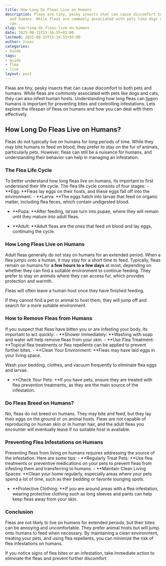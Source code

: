 ```yaml
---
title: How Long Do Fleas Live on Humans
description: Fleas are tiny, pesky insects that can cause discomfort to both pets
  and humans. While fleas are commonly associated with pets like dogs and cats, they
  can...
slug: how-long-do-fleas-live-on-humans
date: 2025-08-15T15:16:55+03:00
lastmod: 2025-08-15T15:16:55+03:00
author: Isaac
categories:
- Guide
tags:
- guide
- flea
- live
layout: post
---
```

Fleas are tiny, pesky insects that can cause discomfort to both pets and humans. While fleas are commonly associated with pets like dogs and cats, they can also infest human hosts. Understanding how long fleas can [live](https://pestpolicy.com/can-fleas-live-in-carpets/)on humans is important for preventing bites and controlling infestations. Lets explore the lifespan of fleas on humans and how you can deal with them effectively.

##  How Long Do Fleas Live on Humans?

Fleas do not typically live on humans for long periods of time. While they may bite humans to feed on blood, they prefer to stay on the fur of animals, particularly pets. However, fleas can still be a nuisance for humans, and understanding their behavior can help in managing an infestation.

###  The Flea Life Cycle

To better understand how long fleas live on humans, its important to first understand their life cycle. The flea life cycle consists of four stages: - **Egg: **Fleas lay eggs on their hosts, and these eggs fall off into the environment. - **Larva: **The eggs hatch into larvae that feed on organic matter, including flea feces, which contain undigested blood.

- **Pupa: **After feeding, larvae turn into pupae, where they will remain until they mature into adult fleas.

- **Adult: **Adult fleas are the ones that feed on blood and lay eggs, continuing the cycle.

###  How Long Fleas Live on Humans

Adult fleas generally do not stay on humans for an extended period. When a flea jumps onto a human, it may stay for a short time to feed. Typically, fleas remain on humans for **a few hours to a few days** at most, depending on whether they can find a suitable environment to continue feeding. They prefer to stay on animals where they can access fur, which provides protection and warmth.

Fleas will often leave a human host once they have finished feeding.

If they cannot find a pet or animal to host them, they will jump off and search for a more suitable environment.

###  How to Remove Fleas from Humans

If you suspect that fleas have bitten you or are infesting your body, its important to act quickly: - **Shower Immediately: **Washing with soap and water will help remove fleas from your skin. - **Use Flea Treatment: **Topical flea treatments or flea repellents can be applied to prevent further bites. - **Clean Your Environment: **Fleas may have laid eggs in your living space.

Wash your bedding, clothes, and vacuum frequently to eliminate flea eggs and larvae.

- **Check Your Pets: **If you have pets, ensure they are treated with flea prevention treatments, as they are the main source of the infestation.

###  Do Fleas Breed on Humans?

No, fleas do not breed on humans. They may bite and feed, but they lay their eggs on the ground or on animal hosts. Fleas are not capable of reproducing on human skin or in human hair, and the adult fleas you encounter will eventually leave if no suitable host is available.

###  Preventing Flea Infestations on Humans

Preventing fleas from living on humans requires addressing the source of the infestation. Here are some tips: - **Regularly Treat Pets: **Use flea treatments or preventive medications on your pets to prevent fleas from infesting them and transferring to humans. - **Maintain Clean Living Spaces: **Clean your home regularly, especially areas where your pets spend a lot of time, such as their bedding or favorite lounging spots.

- **Protective Clothing: **If you are around areas with a flea infestation, wearing protective clothing such as long sleeves and pants can help keep fleas away from your skin.

###  Conclusion

Fleas are not likely to live on humans for extended periods, but their bites can be annoying and uncomfortable. They prefer animal hosts but will jump onto humans to feed when necessary. By maintaining a clean environment, treating your pets, and using flea repellents, you can minimize the risk of flea infestations on humans.

If you notice signs of flea bites or an infestation, take immediate action to eliminate the fleas and prevent further discomfort.
